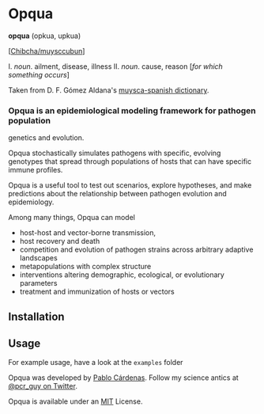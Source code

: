 # Opqua

**opqua** (opkua, upkua)

\[[Chibcha/muysccubun](https://en.wikipedia.org/wiki/Chibcha_language)\]

I. *noun*. ailment, disease, illness
II. *noun*. cause, reason \[*for which something occurs*\]

Taken from D. F. Gómez Aldana's
[muysca-spanish dictionary](http://muysca.cubun.org/opqua).

### Opqua is an epidemiological modeling framework for pathogen population
genetics and evolution.

Opqua stochastically simulates pathogens with specific, evolving genotypes that
spread through populations of hosts that can have specific immune profiles.

Opqua is a useful tool to test out scenarios, explore hypotheses, and make
predictions about the relationship between pathogen evolution and epidemiology.

Among many things, Opqua can model
- host-host and vector-borne transmission,
- host recovery and death
- competition and evolution of pathogen strains across arbitrary adaptive
landscapes
- metapopulations with complex structure
- interventions altering demographic, ecological, or evolutionary parameters
- treatment and immunization of hosts or vectors

## Installation


## Usage

For example usage, have a look at the ```examples``` folder

Opqua was developed by [Pablo Cárdenas](https://pablo-cardenas.com).
Follow my science antics at [@pcr_guy on Twitter](https://twitter.com/pcr_guy).

Opqua is available under an [MIT](https://choosealicense.com/licenses/mit/)
License.
